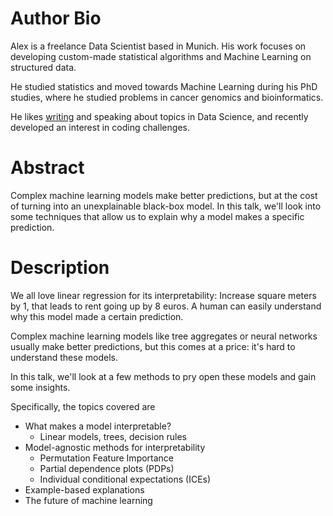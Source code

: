 # Author Bio

Alex is a freelance Data Scientist based in Munich. His work focuses on developing custom-made statistical algorithms and Machine Learning on structured data.

He studied statistics and moved towards Machine Learning during his PhD studies, where he studied problems in cancer genomics and bioinformatics.

He likes [writing](https://www.alpha-epsilon.de/blog) and speaking about topics in Data Science, and recently developed an interest in coding challenges.

# Abstract

Complex machine learning models make better predictions, but at the cost of turning into an unexplainable black-box model. In this talk, we'll look into some techniques that allow us to explain why a model makes a specific prediction.

# Description

We all love linear regression for its interpretability: Increase square meters by 1, that leads to rent going up by 8 euros. A human can easily understand why this model made a certain prediction.

Complex machine learning models like tree aggregates or neural networks usually make better predictions, but this comes at a price: it's hard to understand these models.

In this talk, we'll look at a few methods to pry open these models and gain some insights.
   
Specifically, the topics covered are

- What makes a model interpretable?
  - Linear models, trees, decision rules
- Model-agnostic methods for interpretability
  - Permutation Feature Importance
  - Partial dependence plots (PDPs)
  - Individual conditional expectations (ICEs)
- Example-based explanations
- The future of machine learning
